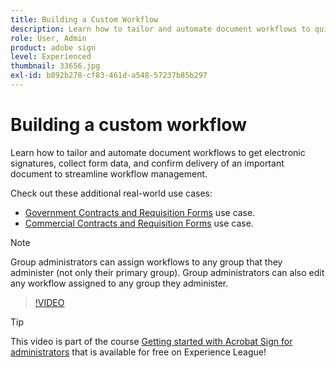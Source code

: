 ```yaml
---
title: Building a Custom Workflow
description: Learn how to tailor and automate document workflows to quickly get electronic signatures and collect form data
role: User, Admin
product: adobe sign
level: Experienced
thumbnail: 33656.jpg
exl-id: b892b278-cf83-461d-a548-57237b85b297
---
```

# Building a custom workflow

Learn how to tailor and automate document workflows to get electronic signatures, collect form data, and confirm delivery of an important document to streamline workflow management.

Check out these additional real-world use cases:

* [Government Contracts and Requisition Forms](https://experienceleague.adobe.com/docs/document-cloud-learn/sign-learning-hub/expand/recipes/gov/usecasegovcontracts.html?lang=en) use case.
* [Commercial Contracts and Requisition Forms](https://experienceleague.adobe.com/docs/document-cloud-learn/sign-learning-hub/expand/recipes/com/usecasecomcontracts.html?lang=en) use case.

>[!NOTE]
>
>Group administrators can assign workflows to any group that they administer (not only their primary group). Group administrators can also edit any workflow assigned to any group they administer.

>[!VIDEO](https://video.tv.adobe.com/v/33656?quality=12&learn=on&hidetitle=true)

>[!TIP]
>
>This video is part of the course [Getting started with Acrobat Sign for administrators](https://experienceleague.adobe.com/?recommended=Sign-A-1-2020.2) that is available for free on Experience League!
